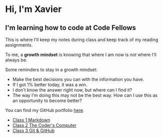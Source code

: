 # Hi, I'm Xavier

## I'm learning how to code at Code Fellows

This is where I'll keep my notes during class and keep track of my reading assignments.

To me, a **growth mindset** is knowing that where I am now is *not* where I'll always be.

Some reminders to stay in a growth mindset:

- Make the best decisions you can with the information you have.
- If I got 1% better today, it was a win.
- I don't know the answer right now, but where can I find it?
- The way I'm doing this may not be the best way. How can I use this as an opportunity to become better?

You can find my GitHub portfolio [here](https://github.com/xhillman).

- [Class 1 Markdown](class1.md)
- [Class 2 The Coder's Computer](class2.md)
- [Class 3 Git & GitHub](class3.md)
